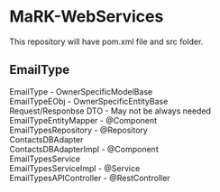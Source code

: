 # MaRK-WebServices
This repository will have pom.xml file and src folder.

EmailType
---------
EmailType					- OwnerSpecificModelBase<br/>
EmailTypeEObj				- OwnerSpecificEntityBase<br/>
Request/Responbse DTO		- May not be always needed<br/>
EmailTypeEntityMapper		- @Component<br/>
EmailTypesRepository		- @Repository<br/>
ContactsDBAdapter<br/>
ContactsDBAdapterImpl		- @Component<br/>
EmailTypesService<br/>
EmailTypesServiceImpl		- @Service<br/>
EmailTypesAPIController		- @RestController<br/>